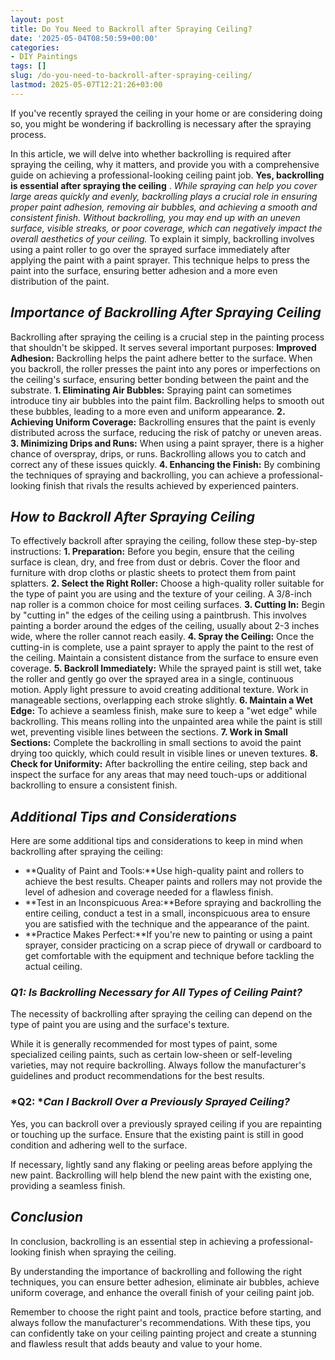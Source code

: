 ```yaml
---
layout: post
title: Do You Need to Backroll after Spraying Ceiling?
date: '2025-05-04T08:50:59+00:00'
categories:
- DIY Paintings
tags: []
slug: /do-you-need-to-backroll-after-spraying-ceiling/
lastmod: 2025-05-07T12:21:26+03:00
---
```


If you've recently sprayed the ceiling in your home or are considering doing so, you might be wondering if backrolling is necessary after the spraying process.

In this article, we will delve into whether backrolling is required after spraying the ceiling, why it matters, and provide you with a comprehensive guide on achieving a professional-looking ceiling paint job.
**Yes, backrolling is essential after spraying the ceiling**
.
*While spraying can help you cover large areas quickly and evenly, backrolling plays a crucial role in ensuring proper paint adhesion, removing air bubbles, and achieving a smooth and consistent finish. Without backrolling, you may end up with an uneven surface, visible streaks, or poor coverage, which can negatively impact the overall aesthetics of your ceiling.*
To explain it simply, backrolling involves using a paint roller to go over the sprayed surface immediately after applying the paint with a paint sprayer. This technique helps to press the paint into the surface, ensuring better adhesion and a more even distribution of the paint.
## *Importance of Backrolling After Spraying Ceiling*
Backrolling after spraying the ceiling is a crucial step in the painting process that shouldn't be skipped. It serves several important purposes:
**Improved Adhesion:**
Backrolling helps the paint adhere better to the surface. When you backroll, the roller presses the paint into any pores or imperfections on the ceiling's surface, ensuring better bonding between the paint and the substrate.
**1. Eliminating Air Bubbles:**
Spraying paint can sometimes introduce tiny air bubbles into the paint film. Backrolling helps to smooth out these bubbles, leading to a more even and uniform appearance.
**2. Achieving Uniform Coverage:**
Backrolling ensures that the paint is evenly distributed across the surface, reducing the risk of patchy or uneven areas.
**3. Minimizing Drips and Runs:**
When using a paint sprayer, there is a higher chance of overspray, drips, or runs. Backrolling allows you to catch and correct any of these issues quickly.
**4. Enhancing the Finish:**
By combining the techniques of spraying and backrolling, you can achieve a professional-looking finish that rivals the results achieved by experienced painters.
## *How to Backroll After Spraying Ceiling*
To effectively backroll after spraying the ceiling, follow these step-by-step instructions:
**1. Preparation:**
Before you begin, ensure that the ceiling surface is clean, dry, and free from dust or debris. Cover the floor and furniture with drop cloths or plastic sheets to protect them from paint splatters.
**2. Select the Right Roller:**
Choose a high-quality roller suitable for the type of paint you are using and the texture of your ceiling. A 3/8-inch nap roller is a common choice for most ceiling surfaces.
**3. Cutting In:**
Begin by "cutting in" the edges of the ceiling using a paintbrush. This involves painting a border around the edges of the ceiling, usually about 2-3 inches wide, where the roller cannot reach easily.
**4. Spray the Ceiling:**
Once the cutting-in is complete, use a paint sprayer to apply the paint to the rest of the ceiling. Maintain a consistent distance from the surface to ensure even coverage.
**5. Backroll Immediately:**
While the sprayed paint is still wet, take the roller and gently go over the sprayed area in a single, continuous motion. Apply light pressure to avoid creating additional texture. Work in manageable sections, overlapping each stroke slightly.
**6. Maintain a Wet Edge:**
To achieve a seamless finish, make sure to keep a "wet edge" while backrolling. This means rolling into the unpainted area while the paint is still wet, preventing visible lines between the sections.
**7. Work in Small Sections:**
Complete the backrolling in small sections to avoid the paint drying too quickly, which could result in visible lines or uneven textures.
**8. Check for Uniformity:**
After backrolling the entire ceiling, step back and inspect the surface for any areas that may need touch-ups or additional backrolling to ensure a consistent finish.
## *Additional Tips and Considerations*
Here are some additional tips and considerations to keep in mind when backrolling after spraying the ceiling:
- **Quality of Paint and Tools:**Use high-quality paint and rollers to achieve the best results. Cheaper paints and rollers may not provide the level of adhesion and coverage needed for a flawless finish.
- **Test in an Inconspicuous Area:**Before spraying and backrolling the entire ceiling, conduct a test in a small, inconspicuous area to ensure you are satisfied with the technique and the appearance of the paint.
- **Practice Makes Perfect:**If you're new to painting or using a paint sprayer, consider practicing on a scrap piece of drywall or cardboard to get comfortable with the equipment and technique before tackling the actual ceiling.
### *Q1: Is Backrolling Necessary for All Types of Ceiling Paint?*
The necessity of backrolling after spraying the ceiling can depend on the type of paint you are using and the surface's texture.

While it is generally recommended for most types of paint, some specialized ceiling paints, such as certain low-sheen or self-leveling varieties, may not require backrolling. Always follow the manufacturer's guidelines and product recommendations for the best results.
### *Q2: **Can I Backroll Over a Previously Sprayed Ceiling?*
Yes, you can backroll over a previously sprayed ceiling if you are repainting or touching up the surface. Ensure that the existing paint is still in good condition and adhering well to the surface.

If necessary, lightly sand any flaking or peeling areas before applying the new paint. Backrolling will help blend the new paint with the existing one, providing a seamless finish.
## *Conclusion*
In conclusion, backrolling is an essential step in achieving a professional-looking finish when spraying the ceiling.

By understanding the importance of backrolling and following the right techniques, you can ensure better adhesion, eliminate air bubbles, achieve uniform coverage, and enhance the overall finish of your ceiling paint job.

Remember to choose the right paint and tools, practice before starting, and always follow the manufacturer's recommendations. With these tips, you can confidently take on your ceiling painting project and create a stunning and flawless result that adds beauty and value to your home.
